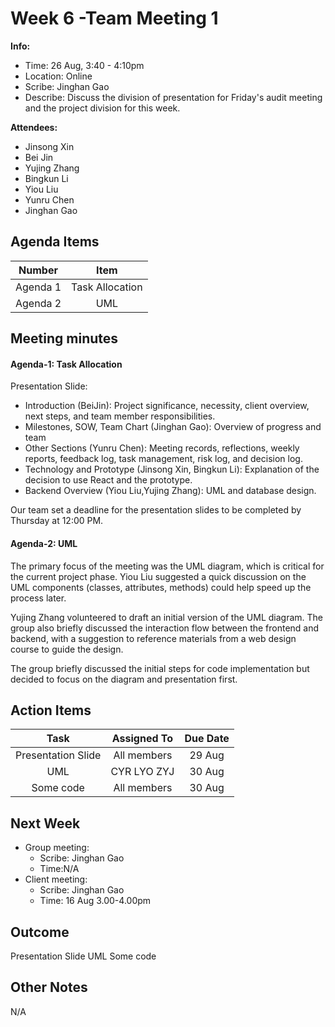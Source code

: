 # Week 6 -Team Meeting 1
**Info:**
- Time: 26 Aug, 3:40 - 4:10pm
- Location: Online
- Scribe: Jinghan Gao
- Describe: Discuss the division of presentation for Friday's audit meeting and the project division for this week.

**Attendees:**
- Jinsong Xin
- Bei Jin
- Yujing Zhang
- Bingkun Li
- Yiou Liu
- Yunru Chen
- Jinghan Gao

## Agenda Items
| Number    |        Item                                            |
|:---------:|:------------------------------------------------------:|
| Agenda 1  | Task Allocation                   |
| Agenda 2  | UML            |



## Meeting minutes
#### Agenda-1: Task Allocation
Presentation Slide: 
- Introduction (BeiJin): Project significance, necessity, client overview, next steps, and team member responsibilities.
- Milestones, SOW, Team Chart (Jinghan Gao): Overview of progress and team
- Other Sections (Yunru Chen): Meeting records, reflections, weekly reports, feedback log, task management, risk log, and decision log.
- Technology and Prototype (Jinsong Xin, Bingkun Li): Explanation of the decision to use React and the prototype.
- Backend Overview (Yiou Liu,Yujing Zhang): UML and database design.

Our team set a deadline for the presentation slides to be completed by Thursday at 12:00 PM.

#### Agenda-2: UML  
The primary focus of the meeting was the UML diagram, which is critical for the current project phase. Yiou Liu suggested a quick discussion on the UML components (classes, attributes, methods) could help speed up the process later.

Yujing Zhang volunteered to draft an initial version of the UML diagram. The group also briefly discussed the interaction flow between the frontend and backend, with a suggestion to reference materials from a web design course to guide the design.

The group briefly discussed the initial steps for code implementation but decided to focus on the diagram and presentation first.

## Action Items
| Task                        | Assigned To  |  Due Date  |
|:---------------------------:|:------------:|:----------:|
| Presentation Slide          |  All members     | 29 Aug     |
| UML                         |  CYR LYO ZYJ     | 30 Aug     |
| Some code                   |  All members     | 30 Aug     |

## Next Week

- Group meeting:
  - Scribe: Jinghan Gao
  - Time:N/A
- Client meeting: 
  - Scribe: Jinghan Gao
  - Time: 16 Aug 3.00-4.00pm 
    
## Outcome
Presentation Slide
UML
Some code

## Other Notes
N/A